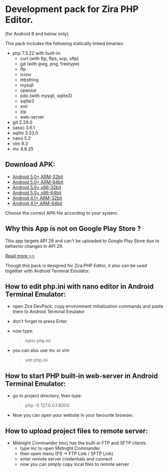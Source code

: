 # Development pack for Zira PHP Editor.

[for Android 8 and below only]

This pack includes the following statically linked binaries:

* php 7.3.22 with built-in:
    * curl (with ftp, ftps, scp, sftp)
    * gd (with jpeg, png, freetype)
    * ftp
    * iconv
    * mbstring
    * mysqli
    * openssl
    * pdo (with mysqli, sqlite3)
    * sqlite3
    * xml
    * zip
    * web-server
* git 2.28.0
* sassc 3.6.1
* sqlite 3.33.0
* nano 5.2
* vim 8.2
* mc 4.8.25

## Download APK:
* [Android 5.0+ ARM-32bit](https://github.com/ziracms/devpack/releases/download/v0.0.2/ZiraDevPack-0.0.2-Android21-armv7.apk)
* [Android 5.0+ ARM-64bit](https://github.com/ziracms/devpack/releases/download/v0.0.2/ZiraDevPack-0.0.2-Android21-arm64-v8a.apk)
* [Android 5.0+ x86-32bit](https://github.com/ziracms/devpack/releases/download/v0.0.2/ZiraDevPack-0.0.2-Android21-x86.apk)
* [Android 5.0+ x86-64bit](https://github.com/ziracms/devpack/releases/download/v0.0.2/ZiraDevPack-0.0.2-Android21-x86-64.apk)
* [Android 4.1+ ARM-32bit](https://github.com/ziracms/devpack/releases/download/v0.0.2/ZiraDevPack-0.0.2-Android16-armv7.apk)
* [Android 4.1+ ARM-64bit](https://github.com/ziracms/devpack/releases/download/v0.0.2/ZiraDevPack-0.0.2-Android16-arm64-v8a.apk)

Choose the correct APK-file according to your system.

## Why this App is not on Google Play Store ?
This app targets API 28 and can't be uploaded to Google Play Store due to behavior changes in API 29.

[Read more >>](https://developer.android.com/about/versions/10/behavior-changes-10#execute-permission)

Though this pack is designed for Zira PHP Editor, it also can be used together with Android Terminal Emulator.

## How to edit php.ini with nano editor in Android Terminal Emulator:
* open Zira DevPack, copy environment initialization commands and paste them to Android Terminal Emulator
* don't forget to press Enter
* now type:

    > nano php.ini
    
* you can also use mc or vim

    > vim php.ini
    
## How to start PHP built-in web-server in Android Terminal Emulator:
* go to project directory, then type:

    > php -S 127.0.0.1:8000
    
* Now you can open your website in your favourite browser.
    
## How to upload project files to remote server:
* Midnight Commander (mc) has the built-in FTP and SFTP clients
    * type mc to open Midnight Commander 
    * then open menu (F9 -> FTP Link / SFTP Link).
    * enter remote server credentials and connect
    * now you can simply copy local files to remote server
